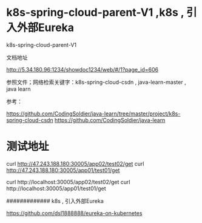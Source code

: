 # k8s-spring-cloud-parent-V1 ,k8s , 引入外部Eureka
k8s-spring-cloud-parent-V1


文档地址

http://5.34.180.96:1234/showdoc1234/web/#/1?page_id=606



参照文件；网络检索关键字：k8s-spring-cloud-csdn      , java-learn-master , java learn



参考：

https://github.com/CodingSoldier/java-learn/tree/master/project/k8s-spring-cloud-csdn
https://github.com/CodingSoldier/java-learn



# 测试地址


curl http://47.243.188.180:30005/app02/test02/get
curl http://47.243.188.180:30005/app01/test01/get


curl http://localhost:30005/app02/test02/get
curl http://localhost:30005/app01/test01/get


#############
k8s , 引入外部Eureka

https://github.com/dsl1888888/eureka-on-kubernetes


